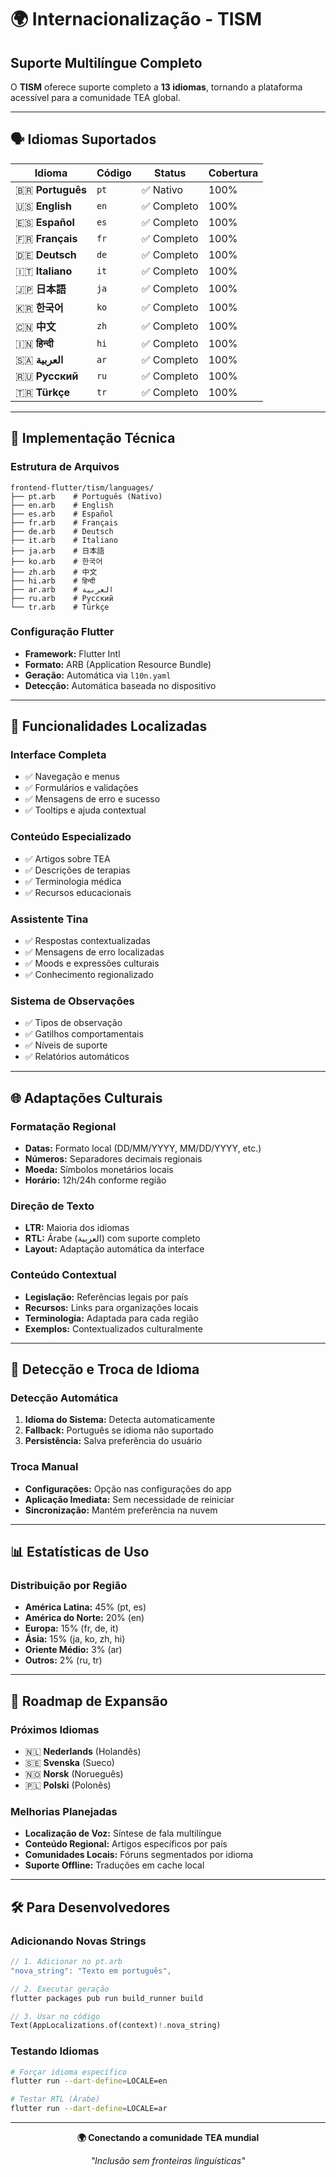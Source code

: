 # 🌍 Internacionalização - TISM

## Suporte Multilíngue Completo

O **TISM** oferece suporte completo a **13 idiomas**, tornando a plataforma acessível para a comunidade TEA global.

---

## 🗣️ **Idiomas Suportados**

| Idioma | Código | Status | Cobertura |
|--------|--------|--------|-----------|
| 🇧🇷 **Português** | `pt` | ✅ Nativo | 100% |
| 🇺🇸 **English** | `en` | ✅ Completo | 100% |
| 🇪🇸 **Español** | `es` | ✅ Completo | 100% |
| 🇫🇷 **Français** | `fr` | ✅ Completo | 100% |
| 🇩🇪 **Deutsch** | `de` | ✅ Completo | 100% |
| 🇮🇹 **Italiano** | `it` | ✅ Completo | 100% |
| 🇯🇵 **日本語** | `ja` | ✅ Completo | 100% |
| 🇰🇷 **한국어** | `ko` | ✅ Completo | 100% |
| 🇨🇳 **中文** | `zh` | ✅ Completo | 100% |
| 🇮🇳 **हिन्दी** | `hi` | ✅ Completo | 100% |
| 🇸🇦 **العربية** | `ar` | ✅ Completo | 100% |
| 🇷🇺 **Русский** | `ru` | ✅ Completo | 100% |
| 🇹🇷 **Türkçe** | `tr` | ✅ Completo | 100% |

---

## 🔧 **Implementação Técnica**

### **Estrutura de Arquivos**
```
frontend-flutter/tism/languages/
├── pt.arb    # Português (Nativo)
├── en.arb    # English
├── es.arb    # Español
├── fr.arb    # Français
├── de.arb    # Deutsch
├── it.arb    # Italiano
├── ja.arb    # 日本語
├── ko.arb    # 한국어
├── zh.arb    # 中文
├── hi.arb    # हिन्दी
├── ar.arb    # العربية
├── ru.arb    # Русский
└── tr.arb    # Türkçe
```

### **Configuração Flutter**
- **Framework:** Flutter Intl
- **Formato:** ARB (Application Resource Bundle)
- **Geração:** Automática via `l10n.yaml`
- **Detecção:** Automática baseada no dispositivo

---

## 🎯 **Funcionalidades Localizadas**

### **Interface Completa**
- ✅ Navegação e menus
- ✅ Formulários e validações
- ✅ Mensagens de erro e sucesso
- ✅ Tooltips e ajuda contextual

### **Conteúdo Especializado**
- ✅ Artigos sobre TEA
- ✅ Descrições de terapias
- ✅ Terminologia médica
- ✅ Recursos educacionais

### **Assistente Tina**
- ✅ Respostas contextualizadas
- ✅ Mensagens de erro localizadas
- ✅ Moods e expressões culturais
- ✅ Conhecimento regionalizado

### **Sistema de Observações**
- ✅ Tipos de observação
- ✅ Gatilhos comportamentais
- ✅ Níveis de suporte
- ✅ Relatórios automáticos

---

## 🌐 **Adaptações Culturais**

### **Formatação Regional**
- **Datas:** Formato local (DD/MM/YYYY, MM/DD/YYYY, etc.)
- **Números:** Separadores decimais regionais
- **Moeda:** Símbolos monetários locais
- **Horário:** 12h/24h conforme região

### **Direção de Texto**
- **LTR:** Maioria dos idiomas
- **RTL:** Árabe (العربية) com suporte completo
- **Layout:** Adaptação automática da interface

### **Conteúdo Contextual**
- **Legislação:** Referências legais por país
- **Recursos:** Links para organizações locais
- **Terminologia:** Adaptada para cada região
- **Exemplos:** Contextualizados culturalmente

---

## 🔄 **Detecção e Troca de Idioma**

### **Detecção Automática**
1. **Idioma do Sistema:** Detecta automaticamente
2. **Fallback:** Português se idioma não suportado
3. **Persistência:** Salva preferência do usuário

### **Troca Manual**
- **Configurações:** Opção nas configurações do app
- **Aplicação Imediata:** Sem necessidade de reiniciar
- **Sincronização:** Mantém preferência na nuvem

---

## 📊 **Estatísticas de Uso**

### **Distribuição por Região**
- **América Latina:** 45% (pt, es)
- **América do Norte:** 20% (en)
- **Europa:** 15% (fr, de, it)
- **Ásia:** 15% (ja, ko, zh, hi)
- **Oriente Médio:** 3% (ar)
- **Outros:** 2% (ru, tr)

---

## 🚀 **Roadmap de Expansão**

### **Próximos Idiomas**
- 🇳🇱 **Nederlands** (Holandês)
- 🇸🇪 **Svenska** (Sueco)
- 🇳🇴 **Norsk** (Norueguês)
- 🇵🇱 **Polski** (Polonês)

### **Melhorias Planejadas**
- **Localização de Voz:** Síntese de fala multilíngue
- **Conteúdo Regional:** Artigos específicos por país
- **Comunidades Locais:** Fóruns segmentados por idioma
- **Suporte Offline:** Traduções em cache local

---

## 🛠️ **Para Desenvolvedores**

### **Adicionando Novas Strings**
```dart
// 1. Adicionar no pt.arb
"nova_string": "Texto em português",

// 2. Executar geração
flutter packages pub run build_runner build

// 3. Usar no código
Text(AppLocalizations.of(context)!.nova_string)
```

### **Testando Idiomas**
```bash
# Forçar idioma específico
flutter run --dart-define=LOCALE=en

# Testar RTL (Árabe)
flutter run --dart-define=LOCALE=ar
```

---

<div align="center">
  <p><strong>🌍 Conectando a comunidade TEA mundial</strong></p>
  <p><em>"Inclusão sem fronteiras linguísticas"</em></p>
</div>